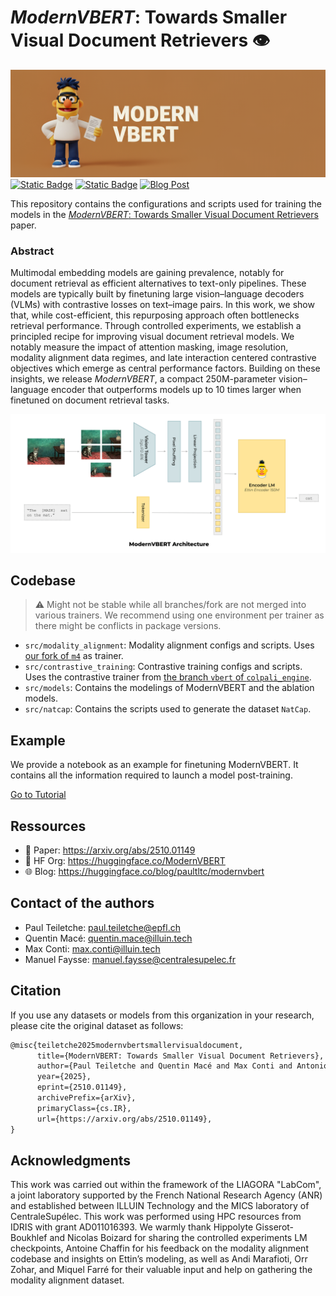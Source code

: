 # *ModernVBERT*: Towards Smaller Visual Document Retrievers 👁️

![banner](./assets/imgs/bg.png)
[![Static Badge](https://img.shields.io/badge/2510.01149-red?style=for-the-badge&logo=arxiv&labelColor=black)](https://arxiv.org/abs/2510.01149) [![Static Badge](https://img.shields.io/badge/HuggingFace-yellow?style=for-the-badge&logo=huggingface&labelColor=black)](https://huggingface.co/ModernVBERT) [![Blog Post](https://img.shields.io/badge/Blog_Post-018EF5?logo=readme&logoColor=fff&labelColor=black&style=for-the-badge)](https://huggingface.co/blog/paultltc/modernvbert)


This repository contains the configurations and scripts used for training the models in the [*ModernVBERT*: Towards Smaller Visual Document Retrievers](https://arxiv.org/abs/2510.01149) paper.

### Abstract

Multimodal embedding models are gaining prevalence, notably for document retrieval as efficient alternatives to text-only pipelines. These models are typically built by finetuning large vision–language decoders (VLMs) with contrastive losses on text–image pairs. In this work, we show that, while cost-efficient, this repurposing approach often bottlenecks retrieval performance. 
Through controlled experiments, we establish a principled recipe for improving visual document retrieval models. We notably measure the impact of attention masking, image resolution, modality alignment data regimes, and late interaction centered contrastive objectives which emerge as central performance factors. 
Building on these insights, we release *ModernVBERT*, a compact 250M-parameter vision–language encoder that outperforms models up to 10 times larger when finetuned on document retrieval tasks.

![Architecture](./assets/imgs/architecture.png)

## Codebase
> ⚠️ Might not be stable while all branches/fork are not merged into various trainers. We recommend using one environment per trainer as there might be conflicts in package versions.
- `src/modality_alignment`: Modality alignment configs and scripts. Uses [our fork of `m4`](https://github.com/paultltc/smollm/tree/main/vision/m4) as trainer.
- `src/contrastive_training`: Contrastive training configs and scripts. Uses the contrastive trainer from [the branch `vbert` of `colpali_engine`](https://github.com/illuin-tech/colpali/tree/vbert).
- `src/models`: Contains the modelings of ModernVBERT and the ablation models.
- `src/natcap`: Contains the scripts used to generate the dataset `NatCap`.

## Example
We provide a notebook as an example for finetuning ModernVBERT. It contains all the information required to launch a model post-training.

[Go to Tutorial](https://colab.research.google.com/drive/1bT5LWeO1gPL83GKUZsFeFEleHmEDEQRy)

## Ressources

- 📄 Paper: https://arxiv.org/abs/2510.01149
- 🤗 HF Org: https://huggingface.co/ModernVBERT
- 🌐 Blog: https://huggingface.co/blog/paultltc/modernvbert

## Contact of the authors

- Paul Teiletche: paul.teiletche@epfl.ch
- Quentin Macé: quentin.mace@illuin.tech
- Max Conti: max.conti@illuin.tech
- Manuel Faysse: manuel.faysse@centralesupelec.fr


## Citation

If you use any datasets or models from this organization in your research, please cite the original dataset as follows:

```latex
@misc{teiletche2025modernvbertsmallervisualdocument,
      title={ModernVBERT: Towards Smaller Visual Document Retrievers}, 
      author={Paul Teiletche and Quentin Macé and Max Conti and Antonio Loison and Gautier Viaud and Pierre Colombo and Manuel Faysse},
      year={2025},
      eprint={2510.01149},
      archivePrefix={arXiv},
      primaryClass={cs.IR},
      url={https://arxiv.org/abs/2510.01149}, 
}
```

## Acknowledgments

This work was carried out within the framework of the LIAGORA "LabCom", a joint laboratory supported by the French National Research Agency (ANR) and established between ILLUIN Technology and the MICS laboratory of CentraleSupélec. This work was performed using HPC resources from IDRIS with grant AD011016393. We warmly thank Hippolyte Gisserot-Boukhlef and Nicolas Boizard for sharing the controlled experiments LM checkpoints, Antoine Chaffin for his feedback on the modality alignment codebase and insights on Ettin’s modeling, as well as Andi Marafioti, Orr Zohar, and Miquel Farré for their valuable input and help on gathering the modality alignment dataset.